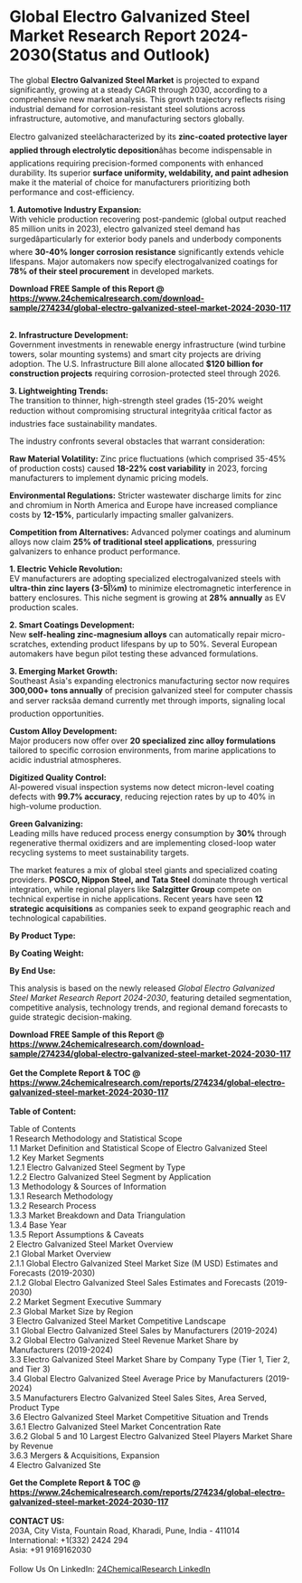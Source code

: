 <h1>Global Electro Galvanized Steel Market Research Report 2024-2030(Status and Outlook)</h1><p>The global <strong>Electro Galvanized Steel Market</strong> is projected to expand significantly, growing at a steady CAGR through 2030, according to a comprehensive new market analysis. This growth trajectory reflects rising industrial demand for corrosion-resistant steel solutions across infrastructure, automotive, and manufacturing sectors globally.</p><p>Electro galvanized steelâcharacterized by its <strong>zinc-coated protective layer applied through electrolytic deposition</strong>âhas become indispensable in applications requiring precision-formed components with enhanced durability. Its superior <strong>surface uniformity, weldability, and paint adhesion</strong> make it the material of choice for manufacturers prioritizing both performance and cost-efficiency.</p><p><strong>1. Automotive Industry Expansion:</strong><br>
With vehicle production recovering post-pandemic (global output reached 85 million units in 2023), electro galvanized steel demand has surgedâparticularly for exterior body panels and underbody components where <strong>30-40% longer corrosion resistance</strong> significantly extends vehicle lifespans. Major automakers now specify electrogalvanized coatings for <strong>78% of their steel procurement</strong> in developed markets.</p><div><b>Download FREE Sample of this Report @ 
            <a href="https://www.24chemicalresearch.com/download-sample/274234/global-electro-galvanized-steel-market-2024-2030-117">
            https://www.24chemicalresearch.com/download-sample/274234/global-electro-galvanized-steel-market-2024-2030-117</a></b></div><br><p><strong>2. Infrastructure Development:</strong><br>
Government investments in renewable energy infrastructure (wind turbine towers, solar mounting systems) and smart city projects are driving adoption. The U.S. Infrastructure Bill alone allocated <strong>$120 billion for construction projects</strong> requiring corrosion-protected steel through 2026.</p><p><strong>3. Lightweighting Trends:</strong><br>
The transition to thinner, high-strength steel grades (15-20% weight reduction without compromising structural integrityâa critical factor as industries face sustainability mandates.</p><p>The industry confronts several obstacles that warrant consideration:</p><p><strong>Raw Material Volatility:</strong> Zinc price fluctuations (which comprised 35-45% of production costs) caused <strong>18-22% cost variability</strong> in 2023, forcing manufacturers to implement dynamic pricing models.</p><p><strong>Environmental Regulations:</strong> Stricter wastewater discharge limits for zinc and chromium in North America and Europe have increased compliance costs by <strong>12-15%</strong>, particularly impacting smaller galvanizers.</p><p><strong>Competition from Alternatives:</strong> Advanced polymer coatings and aluminum alloys now claim <strong>25% of traditional steel applications</strong>, pressuring galvanizers to enhance product performance.</p><p><strong>1. Electric Vehicle Revolution:</strong><br>
EV manufacturers are adopting specialized electrogalvanized steels with <strong>ultra-thin zinc layers (3-5Î¼m)</strong> to minimize electromagnetic interference in battery enclosures. This niche segment is growing at <strong>28% annually</strong> as EV production scales.</p><p><strong>2. Smart Coatings Development:</strong><br>
New <strong>self-healing zinc-magnesium alloys</strong> can automatically repair micro-scratches, extending product lifespans by up to 50%. Several European automakers have begun pilot testing these advanced formulations.</p><p><strong>3. Emerging Market Growth:</strong><br>
Southeast Asia's expanding electronics manufacturing sector now requires <strong>300,000+ tons annually</strong> of precision galvanized steel for computer chassis and server racksâa demand currently met through imports, signaling local production opportunities.</p><p><strong>Custom Alloy Development:</strong><br>
	Major producers now offer over <strong>20 specialized zinc alloy formulations</strong> tailored to specific corrosion environments, from marine applications to acidic industrial atmospheres.</p><p><strong>Digitized Quality Control:</strong><br>
	AI-powered visual inspection systems now detect micron-level coating defects with <strong>99.7% accuracy</strong>, reducing rejection rates by up to 40% in high-volume production.</p><p><strong>Green Galvanizing:</strong><br>
	Leading mills have reduced process energy consumption by <strong>30%</strong> through regenerative thermal oxidizers and are implementing closed-loop water recycling systems to meet sustainability targets.</p><p>The market features a mix of global steel giants and specialized coating providers. <strong>POSCO, Nippon Steel, and Tata Steel</strong> dominate through vertical integration, while regional players like <strong>Salzgitter Group</strong> compete on technical expertise in niche applications. Recent years have seen <strong>12 strategic acquisitions</strong> as companies seek to expand geographic reach and technological capabilities.</p><p><strong>By Product Type:</strong></p><p><strong>By Coating Weight:</strong></p><p><strong>By End Use:</strong></p><p>This analysis is based on the newly released <em>Global Electro Galvanized Steel Market Research Report 2024-2030</em>, featuring detailed segmentation, competitive analysis, technology trends, and regional demand forecasts to guide strategic decision-making.</p><div><b>Download FREE Sample of this Report @ 
            <a href="https://www.24chemicalresearch.com/download-sample/274234/global-electro-galvanized-steel-market-2024-2030-117">
            https://www.24chemicalresearch.com/download-sample/274234/global-electro-galvanized-steel-market-2024-2030-117</a></b></div><br><div><b>Get the Complete Report & TOC @ 
            <a href="https://www.24chemicalresearch.com/reports/274234/global-electro-galvanized-steel-market-2024-2030-117">
            https://www.24chemicalresearch.com/reports/274234/global-electro-galvanized-steel-market-2024-2030-117</a></b></div><br>
            <b>Table of Content:</b><p>Table of Contents<br />
1 Research Methodology and Statistical Scope<br />
1.1 Market Definition and Statistical Scope of Electro Galvanized Steel<br />
1.2 Key Market Segments<br />
1.2.1 Electro Galvanized Steel Segment by Type<br />
1.2.2 Electro Galvanized Steel Segment by Application<br />
1.3 Methodology & Sources of Information<br />
1.3.1 Research Methodology<br />
1.3.2 Research Process<br />
1.3.3 Market Breakdown and Data Triangulation<br />
1.3.4 Base Year<br />
1.3.5 Report Assumptions & Caveats<br />
2 Electro Galvanized Steel Market Overview<br />
2.1 Global Market Overview<br />
2.1.1 Global Electro Galvanized Steel Market Size (M USD) Estimates and Forecasts (2019-2030)<br />
2.1.2 Global Electro Galvanized Steel Sales Estimates and Forecasts (2019-2030)<br />
2.2 Market Segment Executive Summary<br />
2.3 Global Market Size by Region<br />
3 Electro Galvanized Steel Market Competitive Landscape<br />
3.1 Global Electro Galvanized Steel Sales by Manufacturers (2019-2024)<br />
3.2 Global Electro Galvanized Steel Revenue Market Share by Manufacturers (2019-2024)<br />
3.3 Electro Galvanized Steel Market Share by Company Type (Tier 1, Tier 2, and Tier 3)<br />
3.4 Global Electro Galvanized Steel Average Price by Manufacturers (2019-2024)<br />
3.5 Manufacturers Electro Galvanized Steel Sales Sites, Area Served, Product Type<br />
3.6 Electro Galvanized Steel Market Competitive Situation and Trends<br />
3.6.1 Electro Galvanized Steel Market Concentration Rate<br />
3.6.2 Global 5 and 10 Largest Electro Galvanized Steel Players Market Share by Revenue<br />
3.6.3 Mergers & Acquisitions, Expansion<br />
4 Electro Galvanized Ste</p><div><b>Get the Complete Report & TOC @ 
            <a href="https://www.24chemicalresearch.com/reports/274234/global-electro-galvanized-steel-market-2024-2030-117">
            https://www.24chemicalresearch.com/reports/274234/global-electro-galvanized-steel-market-2024-2030-117</a></b></div><br><b>CONTACT US:</b><br>
            203A, City Vista, Fountain Road, Kharadi, Pune, India - 411014<br>
            International: +1(332) 2424 294<br>
            Asia: +91 9169162030 <br><br>
            Follow Us On LinkedIn: <a href="https://www.linkedin.com/company/24chemicalresearch/">24ChemicalResearch LinkedIn</a>